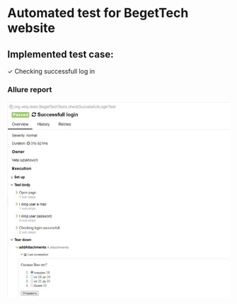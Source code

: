 # Automated test for BegetTech website

## Implemented test case:

✓ Checking successfull log in

### Allure report

<p align="center">
<img title="Allure Tests" src="media/intelogis.jpg">
</p>
